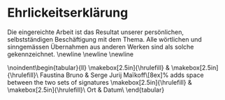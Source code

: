 # Ehrlickeitserklärung

Die eingereichte Arbeit ist das Resultat unserer persönlichen, selbstständigen Beschäftigung mit dem Thema. Alle wörtlichen und sinngemässen Übernahmen aus anderen Werken sind als solche gekennzeichnet.
\newline
\newline
\newline

\noindent\begin{tabular}{ll}
\makebox[2.5in]{\hrulefill} & \makebox[2.5in]{\hrulefill}\\
Faustina Bruno & Serge Jurij Maïkoff\\[8ex]% adds space between the two sets of signatures
\makebox[2.5in]{\hrulefill} & \makebox[2.5in]{\hrulefill}\\
Ort & Datum\\
\end{tabular}